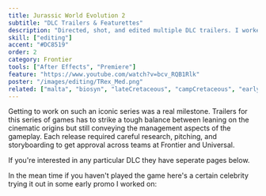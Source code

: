 ```yaml
---
title: Jurassic World Evolution 2
subtitle: "DLC Trailers & Featurettes"
description: "Directed, shot, and edited multiple DLC trailers. I worked on JWE2 across it's initial release and first five DLCs."
skill: ["editing"]
accent: "#DC8519"
order: 2
category: Frontier
tools: ["After Effects", "Premiere"]
feature: "https://www.youtube.com/watch?v=bcv_RQB1Rlk"
poster: "/images/editing/TRex_Med.png"
related: ["malta", "biosyn", "lateCretaceous", "campCretaceous", "earlyCretaceous"]
---
```


<script>
  import ReadMore from '$lib/components/ReadMore.svelte';
  import YouTube from '$lib/components/YouTube.svelte';
  // Cut Content
  // <YouTube url="https://www.youtube.com/watch?v=iR8I8uEY2hU" />
</script>

Getting to work on such an iconic series was a real milestone. Trailers for this series of games has to strike a tough balance between leaning on the cinematic origins but still conveying the management aspects of the gameplay. Each release required careful research, pitching, and storyboarding to get approval across teams at Frontier and Universal.

<ReadMore link='/project/jwe2' colour='#DC8519'>

If you're interested in any particular DLC they have seperate pages below.

In the mean time if you haven't played the game here's a certain celebrity trying it out in some early promo I worked on:

<YouTube url="https://www.youtube.com/watch?v=WRo39vtLJLA" />

</ReadMore>
